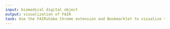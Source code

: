 ```yaml
---
input: biomedical digital object
output: visualization of FAIR 
task: Use the FAIRshake Chrome extension and Bookmarklet to visualize the FAIRshake insignia to determine the FAIR score of a biomedical digital object. 
---
```

